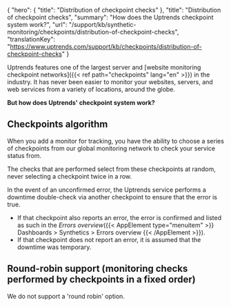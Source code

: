 {
  "hero": {
    "title": "Distribution of checkpoint checks"
  },
  "title": "Distribution of checkpoint checks",
  "summary": "How does the Uptrends checkpoint system work?",
  "url": "/support/kb/synthetic-monitoring/checkpoints/distribution-of-checkpoint-checks",
  "translationKey": "https://www.uptrends.com/support/kb/checkpoints/distribution-of-checkpoint-checks"
}

Uptrends features one of the largest server and [website monitoring checkpoint networks]({{< ref path="checkpoints" lang="en" >}}) in the industry. It has never been easier to monitor your websites, servers, and web services from a variety of locations, around the globe.

**But how does Uptrends' checkpoint system work?**

## Checkpoints algorithm

When you add a monitor for tracking, you have the ability to choose a series of checkpoints from our global monitoring network to check your service status from.

The checks that are performed select from these checkpoints at random, never selecting a checkpoint twice in a row.

In the event of an unconfirmed error, the Uptrends service performs a downtime double-check via another checkpoint to ensure that the error is true.

- If that checkpoint also reports an error, the error is confirmed and listed as such in the *Errors overview*({{< AppElement type="menuitem" >}} Dashboards > Synthetics > Errors overview {{< /AppElement >}}).
- If that checkpoint does not report an error, it is assumed that the downtime was temporary.

## Round-robin support (monitoring checks performed by checkpoints in a fixed order)

We do not support a 'round robin' option.
